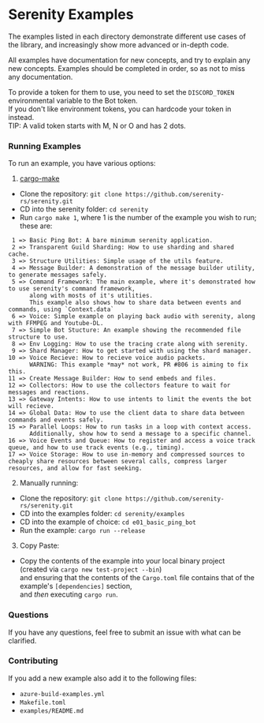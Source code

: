 # Serenity Examples

The examples listed in each directory demonstrate different use cases of the
library, and increasingly show more advanced or in-depth code.

All examples have documentation for new concepts, and try to explain any new
concepts. Examples should be completed in order, so as not to miss any
documentation.

To provide a token for them to use, you need to set the `DISCORD_TOKEN`
environmental variable to the Bot token.\
If you don't like environment tokens, you can hardcode your token in instead.\
TIP: A valid token starts with M, N or O and has 2 dots.

### Running Examples

To run an example, you have various options:

1. [cargo-make](https://lib.rs/crates/cargo-make)
- Clone the repository: `git clone https://github.com/serenity-rs/serenity.git`
- CD into the serenity folder: `cd serenity`
- Run `cargo make 1`, where 1 is the number of the example you wish to run; these are:
```
 1 => Basic Ping Bot: A bare minimum serenity application.
 2 => Transparent Guild Sharding: How to use sharding and shared cache.
 3 => Structure Utilities: Simple usage of the utils feature.
 4 => Message Builder: A demonstration of the message builder utility, to generate messages safely.
 5 => Command Framework: The main example, where it's demonstrated how to use serenity's command framework,
      along with mosts of it's utilities.
      This example also shows how to share data between events and commands, using `Context.data`
 6 => Voice: Simple example on playing back audio with serenity, along with FFMPEG and Youtube-DL.
 7 => Simple Bot Stucture: An example showing the recommended file structure to use.
 8 => Env Logging: How to use the tracing crate along with serenity.
 9 => Shard Manager: How to get started with using the shard manager.
10 => Voice Recieve: How to recieve voice audio packets.
      WARNING: This example *may* not work, PR #806 is aiming to fix this.
11 => Create Message Builder: How to send embeds and files.
12 => Collectors: How to use the collectors feature to wait for messages and reactions.
13 => Gateway Intents: How to use intents to limit the events the bot will recieve.
14 => Global Data: How to use the client data to share data between commands and events safely.
15 => Parallel Loops: How to run tasks in a loop with context access.
      Additionally, show how to send a message to a specific channel.
16 => Voice Events and Queue: How to register and access a voice track queue, and how to use track events (e.g., timing).
17 => Voice Storage: How to use in-memory and compressed sources to cheaply share resources between several calls, compress larger resources, and allow for fast seeking.
```

2. Manually running:
- Clone the repository: `git clone https://github.com/serenity-rs/serenity.git`
- CD into the examples folder: `cd serenity/examples`
- CD into the example of choice: `cd e01_basic_ping_bot`
- Run the example: `cargo run --release`

3. Copy Paste:
- Copy the contents of the example into your local binary project\
(created via `cargo new test-project --bin`)\
and ensuring that the contents of the `Cargo.toml` file
contains that of the example's `[dependencies]` section,\
and _then_ executing `cargo run`.

### Questions

If you have any questions, feel free to submit an issue with what can be
clarified.

### Contributing

If you add a new example also add it to the following files:
- `azure-build-examples.yml`
- `Makefile.toml`
- `examples/README.md`
